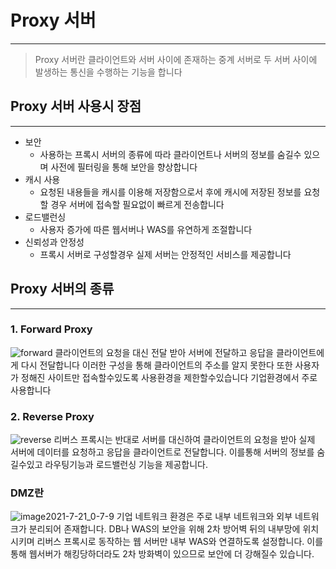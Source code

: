 # Proxy 서버
---
> Proxy 서버란 클라이언트와 서버 사이에 존재하는 중계 서버로 
두 서버 사이에 발생하는 통신을 수행하는 기능을 합니다

## Proxy 서버 사용시 장점
---
 - 보안
    - 사용하는 프록시 서버의 종류에 따라 클라이언트나 서버의 정보를 숨길수 있으며 사전에 필터링을 통해 보안을 향상합니다
 - 캐시 사용
    - 요청된 내용들을 캐시를 이용해 저장함으로서 후에 캐시에 저장된 정보를 요청할 경우 서버에 접속할 필요없이 빠르게 전송합니다 
 - 로드밸런싱
    - 사용자 증가에 따른 웹서버나 WAS를 유연하게 조절합니다
 - 신뢰성과 안정성
    - 프록시 서버로 구성할경우 실제 서버는 안정적인 서비스를 제공합니다

## Proxy 서버의 종류
---

### 1. Forward Proxy
![forward](https://user-images.githubusercontent.com/80400157/209772715-bf71d3a7-9aac-423d-a4e6-f03359d8eef1.svg)
클라이언트의 요청을 대신 전달 받아 서버에 전달하고 응답을 클라이언트에게 다시 전달합니다 이러한 구성을 통해 클라이언트의 주소를 알지 못한다 또한 사용자가 정해진 사이트만 접속할수있도록 사용환경을 제한할수있습니다 기업환경에서 주로 사용합니다
### 2. Reverse Proxy 
![reverse](https://user-images.githubusercontent.com/80400157/209772748-a4946b6d-451f-4a10-87d6-6dddab94a84f.svg)
리버스 프록시는 반대로 서버를 대신하여 클라이언트의 요청을 받아 실제 서버에 데이터를 요청하고 응답을 클라이언트로 전달합니다. 이를통해 서버의 정보를 숨길수있고 라우팅기능과 로드밸런싱 기능을 제공합니다.

### DMZ란
![image2021-7-21_0-7-9](https://user-images.githubusercontent.com/80400157/209774772-15bb561d-8d90-44d1-bfa5-a649a101f601.png)
기업 네트워크 환경은 주로 내부 네트워크와 외부 네트워크가 분리되어 존재합니다. DB나 WAS의 보안을 위해 2차 방어벽 뒤의 내부망에 위치 시키며
리버스 프록시로 동작하는 웹 서버만 내부 WAS와 연결하도록 설정합니다. 이를통해 웹서버가 해킹당하더라도 2차 방화벽이 있으므로 보안에 더 강해질수 있습니다.
